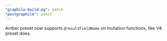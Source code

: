 ```yaml
---
"graphile-build-pg": patch
"postgraphile": patch
---
```


Amber preset now supports `@resultFieldName` on mutation functions, like V4
preset does.
